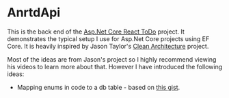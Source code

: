 # AnrtdApi
This is the back end of the [Asp.Net Core React ToDo](../README.md) project.
It demonstrates the typical setup I use for Asp.Net Core projects using EF Core.
It is heavily inspired by Jason Taylor's [Clean Architecture](https://github.com/jasontaylordev/CleanArchitecture) project.

Most of the ideas are from Jason's project so I highly recommend viewing his videos to learn more about that.
However I have introduced the following ideas:
- Mapping enums in code to a db table - based on [this gist](https://gist.github.com/paolofulgoni/825bef5cd6cd92c4f9bbf33f603af4ff).